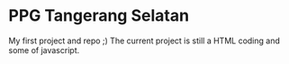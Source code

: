 PPG Tangerang Selatan
=====================

My first project and repo ;)
The current project is still a HTML coding and some of javascript.
